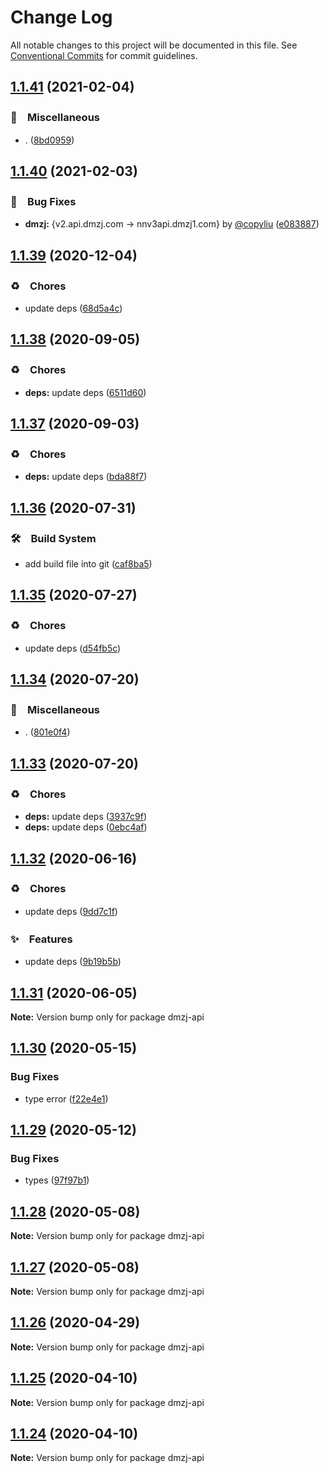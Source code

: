 # Change Log

All notable changes to this project will be documented in this file.
See [Conventional Commits](https://conventionalcommits.org) for commit guidelines.

## [1.1.41](https://github.com/bluelovers/ws-rest/compare/dmzj-api@1.1.40...dmzj-api@1.1.41) (2021-02-04)


### 🔖　Miscellaneous

* . ([8bd0959](https://github.com/bluelovers/ws-rest/commit/8bd0959c91aa2315276e6fd7c805c0c36373f595))





## [1.1.40](https://github.com/bluelovers/ws-rest/compare/dmzj-api@1.1.39...dmzj-api@1.1.40) (2021-02-03)


### 🐛　Bug Fixes

* **dmzj:** {v2.api.dmzj.com -> nnv3api.dmzj1.com} by [@copyliu](https://github.com/copyliu) ([e083887](https://github.com/bluelovers/ws-rest/commit/e083887df2ad2a4a2ec0141845d969344c25096e))





## [1.1.39](https://github.com/bluelovers/ws-rest/compare/dmzj-api@1.1.38...dmzj-api@1.1.39) (2020-12-04)


### ♻️　Chores

* update deps ([68d5a4c](https://github.com/bluelovers/ws-rest/commit/68d5a4c1b9799d3028b645310b58f452dd7f5c03))





## [1.1.38](https://github.com/bluelovers/ws-rest/compare/dmzj-api@1.1.37...dmzj-api@1.1.38) (2020-09-05)


### ♻️　Chores

* **deps:** update deps ([6511d60](https://github.com/bluelovers/ws-rest/commit/6511d604823c48f1b7f2e83b5a6ea203bd285492))





## [1.1.37](https://github.com/bluelovers/ws-rest/compare/dmzj-api@1.1.36...dmzj-api@1.1.37) (2020-09-03)


### ♻️　Chores

* **deps:** update deps ([bda88f7](https://github.com/bluelovers/ws-rest/commit/bda88f7b9dd10e80929deb623e3f4941655e7c5b))





## [1.1.36](https://github.com/bluelovers/ws-rest/compare/dmzj-api@1.1.35...dmzj-api@1.1.36) (2020-07-31)


### 🛠　Build System

* add build file into git ([caf8ba5](https://github.com/bluelovers/ws-rest/commit/caf8ba5fc11fb02b76fa845cff137922378d6e46))





## [1.1.35](https://github.com/bluelovers/ws-rest/compare/dmzj-api@1.1.34...dmzj-api@1.1.35) (2020-07-27)


### ♻️　Chores

* update deps ([d54fb5c](https://github.com/bluelovers/ws-rest/commit/d54fb5c59e826013ee28bb953bd0e6e98d4c572e))





## [1.1.34](https://github.com/bluelovers/ws-rest/compare/dmzj-api@1.1.33...dmzj-api@1.1.34) (2020-07-20)


### 🔖　Miscellaneous

* . ([801e0f4](https://github.com/bluelovers/ws-rest/commit/801e0f4ff7bd29c81e67934636f57e57d0d01c74))





## [1.1.33](https://github.com/bluelovers/ws-rest/compare/dmzj-api@1.1.32...dmzj-api@1.1.33) (2020-07-20)


### ♻️　Chores

* **deps:** update deps ([3937c9f](https://github.com/bluelovers/ws-rest/commit/3937c9f90040c4804c841bcb40fbe90e9654a652))
* **deps:** update deps ([0ebc4af](https://github.com/bluelovers/ws-rest/commit/0ebc4af0fd3c2fa7f74dfdaf32be84d657c4209c))





## [1.1.32](https://github.com/bluelovers/ws-rest/compare/dmzj-api@1.1.31...dmzj-api@1.1.32) (2020-06-16)


### ♻️　Chores

*  update deps ([9dd7c1f](https://github.com/bluelovers/ws-rest/commit/9dd7c1fc5b40ac28a6f928c89dbf36be1add89c6))


### ✨　Features

*  update deps ([9b19b5b](https://github.com/bluelovers/ws-rest/commit/9b19b5bf40d40a9761fc01fe7daa630fcf4df1e8))





## [1.1.31](https://github.com/bluelovers/ws-rest/compare/dmzj-api@1.1.30...dmzj-api@1.1.31) (2020-06-05)

**Note:** Version bump only for package dmzj-api





## [1.1.30](https://github.com/bluelovers/ws-rest/compare/dmzj-api@1.1.29...dmzj-api@1.1.30) (2020-05-15)


### Bug Fixes

* type error ([f22e4e1](https://github.com/bluelovers/ws-rest/commit/f22e4e10b17b27a26188ed3c80e78bdf83425aec))





## [1.1.29](https://github.com/bluelovers/ws-rest/compare/dmzj-api@1.1.28...dmzj-api@1.1.29) (2020-05-12)


### Bug Fixes

* types ([97f97b1](https://github.com/bluelovers/ws-rest/commit/97f97b1ef461c1e46893b1d2df329782e0e9a8da))





## [1.1.28](https://github.com/bluelovers/ws-rest/compare/dmzj-api@1.1.27...dmzj-api@1.1.28) (2020-05-08)

**Note:** Version bump only for package dmzj-api





## [1.1.27](https://github.com/bluelovers/ws-rest/compare/dmzj-api@1.1.26...dmzj-api@1.1.27) (2020-05-08)

**Note:** Version bump only for package dmzj-api





## [1.1.26](https://github.com/bluelovers/ws-rest/compare/dmzj-api@1.1.25...dmzj-api@1.1.26) (2020-04-29)

**Note:** Version bump only for package dmzj-api





## [1.1.25](https://github.com/bluelovers/ws-rest/compare/dmzj-api@1.1.24...dmzj-api@1.1.25) (2020-04-10)

**Note:** Version bump only for package dmzj-api





## [1.1.24](https://github.com/bluelovers/ws-rest/compare/dmzj-api@1.1.23...dmzj-api@1.1.24) (2020-04-10)

**Note:** Version bump only for package dmzj-api
